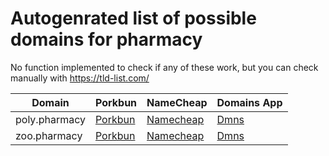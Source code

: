 # Autogenrated list of possible domains for pharmacy

No function implemented to check if any of these work, but you can check manually with https://tld-list.com/

| Domain | Porkbun | NameCheap | Domains App |
|---|---|---|---|
| poly.pharmacy | [Porkbun](https://porkbun.com/checkout/search?prb=e814663da1&tlds=&idnLanguage=&search=search&q=poly.pharmacy) | [Namecheap](https://www.namecheap.com/domains/registration/results/?domain=poly.pharmacy) | [Dmns](https://dmns.app/domains?q=poly.pharmacy) |
| zoo.pharmacy | [Porkbun](https://porkbun.com/checkout/search?prb=e814663da1&tlds=&idnLanguage=&search=search&q=zoo.pharmacy) | [Namecheap](https://www.namecheap.com/domains/registration/results/?domain=zoo.pharmacy) | [Dmns](https://dmns.app/domains?q=zoo.pharmacy) |
